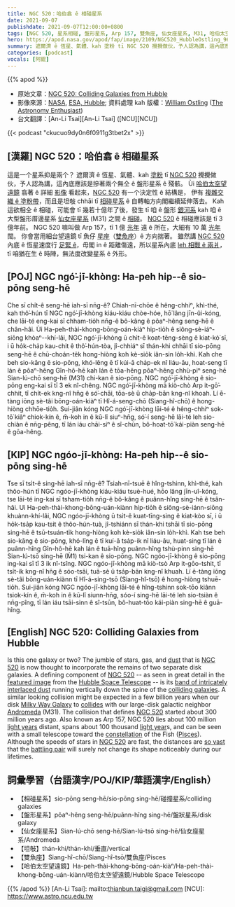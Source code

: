 ```yaml
---
title: NGC 520：哈伯翕 ê 相碰星系
date: 2021-09-07
publishdate: 2021-09-07T12:00:00+0800
tags: [NGC 520, 星系相碰, 盤形星系, Arp 157, 雙魚座, 仙女座星系, M31, 哈伯太空望遠鏡]
hero: https://apod.nasa.gov/apod/fap/image/2109/NGC520_HubbleOstling_960.jpg
summary: 遮爾濟 ê 恆星、氣體、kah 塗粉 tī NGC 520 攪攪做伙，予人認為講，這內底應該是摻著兩个無仝 ê 盤形星系 ê 殘骸。
categories: [podcast]
vocals: [阿錕]
---
```


{{% apod %}}

- 原始文章：[NGC 520: Colliding Galaxies from Hubble](https://apod.nasa.gov/apod/ap210907.html)
- 影像來源：[NASA](https://www.nasa.gov/), [ESA, Hubble](https://esahubble.org/); 資料處理 kah 版權：[William Ostling](https://www.instagram.com/the_astronomy_enthusiast/) ([The Astronomy Enthusiast](https://theastroenthusiast.com/))
- 台文翻譯：[An-Li Tsai][An-Li Tsai] ([NCU][NCU])

{{< podcast "ckucuo9dy0n6f0911g3tbet2x" >}}

## [漢羅] NGC 520：哈伯翕 ê 相碰星系
這是一个星系抑是兩个？
遮爾濟 ê 恆星、氣體、kah [塗粉][dust] tī [NGC 520][NGC 520 1] 攪攪做伙，予人認為講，這內底應該是摻著兩个無仝 ê 盤形星系 ê 殘骸。
Ùi [哈伯太空望遠鏡][Hubble Space Telescope] 翕著 ê 詳細 [影像][featured image] 看起來，[NGC 520][NGC 520 2] 有一个決定性 ê 結構是，
伊有 [複雜交織 ê 塗粉帶][band of intricately interlaced dust]，而且是坦敧 chhāi tī [相碰星系][colliding galaxies] ê 自轉軸方向閣繼續延伸落去。
Kah 這欲相仝 ê 相碰，可能會 tī 幾若十億年了後，發生 tī 咱 ê 盤形 [銀河系][Milky Way Galaxy] kah 咱 ê 大型盤形厝邊星系 [仙女座星系][Andromeda] (M31) 之間 ê [相碰][collides]。
[NGC 520][NGC 520 3] ê 相碰應該是 tī 3 億年前。
NGC 520 嘛叫做 Arp 157，tī 1 億 [光年][light years] 遠 ê 所在，大細有 10 萬 [光年][light year] 闊。
你會當用細台望遠鏡 tī 魚仔 [星座][constellation]（[雙魚座][Pisces]）ê 方向揣著。
雖然講 [NGC 520][NGC 520 4] 內底 ê 恆星速度行 [足緊 ê][so vast]，毋閣 in ê 距離傷遠，所以星系內底 [leh 相戰 ê 兩爿][battling pair]，tī 咱猶在生 ê 時陣，無法度改變星系 ê 外形。

## [POJ] NGC ngó͘-jī-khòng: Ha-peh hi̍p--ê sio-pōng seng-hē
Che sī chi̍t-ê seng-hē iah-sī nn̄g-ê?
Chiah-nī-chōe ê hêng-chhiⁿ, khì-thé, kah thô͘-hún tī NGC ngó͘-jī-khòng kiáu-kiáu chòe-hóe, hō͘ lâng jīn-ûi-kóng, che lāi-té eng-kai sī chham-tio̍h nn̄g-ê bô-kâng ê pôaⁿ-hêng seng-hē ê chân-hâi.
Ùi Ha-peh-thài-khong-bōng-oán-kiàⁿ hip-tio̍h ê siông-sè-iáⁿ-siōng khòaⁿ--khí-lâi, NGC ngó͘-jī-khòng ū chi̍t-ê koat-tēng-sèng ê kiat-kò͘ sī,
i ū ho̍k-cha̍p kau-chit ê thô͘-hún-tòa, jî-chhiáⁿ sī thán-khi chhāi tī sio-pōng seng-hē ê chū-choán-te̍k hong-hiòng koh kè-sio̍k iân-sin lo̍h-khì.
Kah che beh sio-kāng ê sio-pōng, khó-lêng ē tī kúi-ā cha̍p-ek nî liáu-āu, hoat-seng tī lán ê pôaⁿ-hêng Gîn-hô-hē kah lán ê tōa-hêng pôaⁿ-hêng chhù-piⁿ seng-hē Sian-lú-chō seng-hē (M31) chi-kan ê sio-pōng.
NGC ngó͘-jī-khòng ê sio-pōng eng-kai sī tī 3 ek nî-chêng.
NGC ngó͘-jī-khòng mā kiò-chò Arp it-gō͘-chhit, tī chi̍t-ek kng-nî hn̄g ê só͘-chāi, tōa-sè ū cha̍p-bān kng-nî khoah.
Lí ē-tàng iōng sè-tâi bōng-oán-kiàⁿ tī Hî-á-seng-chō (Siang-hî-chō) ê hong-hiòng chhōe-tio̍h.
Sui-jiân kóng NGC ngó͘-jī-khòng lāi-té ê hêng-chhiⁿ sok-tō͘ kiâⁿ chiok-kín ê, m̄-koh in ê kū-lî siuⁿ-hn̄g, só͘-í seng-hē lāi-té leh sio-chiàn ê nn̄g-pêng, tī lán iáu chāi-siⁿ ê sî-chūn, bô-hoat-tō͘ kái-piàn seng-hē ê gōa-hêng.

## [KIP] NGC ngóo-jī-khòng: Ha-peh hi̍p--ê sio-pōng sing-hē
Tse sī tsi̍t-ê sing-hē iah-sī nn̄g-ê?
Tsiah-nī-tsuē ê hîng-tshinn, khì-thé, kah thôo-hún tī NGC ngóo-jī-khòng kiáu-kiáu tsuè-hué, hōo lâng jīn-uî-kóng, tse lāi-té ing-kai sī tsham-tio̍h nn̄g-ê bô-kâng ê puânn-hîng sing-hē ê tsân-hâi.
Uì Ha-peh-thài-khong-bōng-uán-kiànn hip-tio̍h ê siông-sè-iánn-siōng khuànn-khí-lâi, NGC ngóo-jī-khòng ū tsi̍t-ê kuat-tīng-sìng ê kiat-kòo sī,
i ū ho̍k-tsa̍p kau-tsit ê thôo-hún-tuà, jî-tshiánn sī thán-khi tshāi tī sio-pōng sing-hē ê tsū-tsuán-ti̍k hong-hiòng koh kè-sio̍k iân-sin lo̍h-khì.
Kah tse beh sio-kāng ê sio-pōng, khó-lîng ē tī kuí-ā tsa̍p-ik nî liáu-āu, huat-sing tī lán ê puânn-hîng Gîn-hô-hē kah lán ê tuā-hîng puânn-hîng tshù-pinn sing-hē Sian-lú-tsō sing-hē (M̀1) tsi-kan ê sio-pōng.
NGC ngóo-jī-khòng ê sio-pōng ing-kai sī tī 3 ik nî-tsîng.
NGC ngóo-jī-khòng mā kiò-tsò Arp it-gōo-tshit, tī tsi̍t-ik kng-nî hn̄g ê sóo-tsāi, tuā-sè ū tsa̍p-bān kng-nî khuah.
Lí ē-tàng iōng sè-tâi bōng-uán-kiànn tī Hî-á-sing-tsō (Siang-hî-tsō) ê hong-hiòng tshuē-tio̍h.
Sui-jiân kóng NGC ngóo-jī-khòng lāi-té ê hîng-tshinn sok-tōo kiânn tsiok-kín ê, m̄-koh in ê kū-lî siunn-hn̄g, sóo-í sing-hē lāi-té leh sio-tsiàn ê nn̄g-pîng, tī lán iáu tsāi-sinn ê sî-tsūn, bô-huat-tōo kái-piàn sing-hē ê guā-hîng.

## [English] NGC 520: Colliding Galaxies from Hubble
Is this one galaxy or two?
The jumble of stars, gas, and [dust][dust] that is [NGC 520][NGC 520 1] is now thought to incorporate the remains of two separate disk galaxies.
A defining component of [NGC 520][NGC 520 2] -- as seen in great detail in the [featured image][featured image] from the [Hubble Space Telescope][Hubble Space Telescope] -- is its [band of intricately interlaced dust][band of intricately interlaced dust] running vertically down the spine of the [colliding galaxies][colliding galaxies].
A similar looking collision might be expected in a few billion years when our disk [Milky Way Galaxy][Milky Way Galaxy] to [collides][collides] with our large-disk galactic neighbor [Andromeda][Andromeda] (M31).
The collision that defines [NGC 520][NGC 520 3] started about 300 million years ago.
Also known as Arp 157, NGC 520 lies about 100 million [light years][light years] distant, spans about 100 thousand [light year][light year]s, and can be seen with a small telescope toward the [constellation][constellation] of the Fish ([Pisces][Pisces]).
Although the speeds of stars in [NGC 520][NGC 520 4] are fast, the distances are [so vast][so vast] that the [battling pair][battling pair] will surely not change its shape noticeably during our lifetimes.

## 詞彙學習（台語漢字/POJ/KIP/華語漢字/English）
- 【相碰星系】sio-pōng seng-hē/sio-pōng sing-hē/碰撞星系/colliding galaxies
- 【盤形星系】pôaⁿ-hêng seng-hē/puânn-hîng sing-hē/盤狀星系/disk galaxy
- 【仙女座星系】Sian-lú-chō seng-hē/Sian-lú-tsō sing-hē/仙女座星系/Andromeda
- 【坦敧】thán-khi/thán-khi/垂直/vertical
- 【雙魚座】Siang-hî-chō/Siang-hî-tsō/雙魚座/Pisces
- 【哈伯太空望遠鏡】Ha-peh-thài-khong-bōng-oán-kiàⁿ/Ha-peh-thài-khong-bōng-uán-kiànn/哈伯太空望遠鏡/Hubble Space Telescope

{{% /apod %}}
[An-Li Tsai]: mailto:thianbun.taigi@gmail.com
[NCU]: https://www.astro.ncu.edu.tw

[dust]:https://apod.nasa.gov/apod/ap030706.html
[NGC 520 1]:https://en.wikipedia.org/wiki/NGC_520
[NGC 520 2]:https://esahubble.org/images/heic0810aq/
[featured image]:https://www.flickr.com/photos/192935202@N08/51398314609/
[Hubble Space Telescope]:https://www.nasa.gov/content/goddard/hubble-history-timeline
[band of intricately interlaced dust]:https://apod.nasa.gov/apod/ap111129.html
[colliding galaxies]:https://apod.nasa.gov/apod/ap130514.html
[Milky Way Galaxy]:https://imagine.gsfc.nasa.gov/science/objects/milkyway1.html
[collides]:https://apod.nasa.gov/apod/ap120604.html
[Andromeda]:https://en.wikipedia.org/wiki/Andromeda_Galaxy
[NGC 520 3]:http://www.cv.nrao.edu/~jhibbard/n520/n520.html
[light years]:https://chandra.harvard.edu/photo/cosmic_distance.html
[light year]:https://spaceplace.nasa.gov/light-year/en/
[constellation]:https://www.iau.org/public/themes/constellations/
[Pisces]:https://chandra.harvard.edu/photo/constellations/pisces.html
[NGC 520 4]:https://ui.adsabs.harvard.edu/abs/2005MNRAS.359..455R/abstract
[so vast]:https://k9inebubbles.com/wp-content/uploads/2020/11/surprised-dog-heartworm.jpg
[battling pair]:https://apod.nasa.gov/apod/ap160203.html
